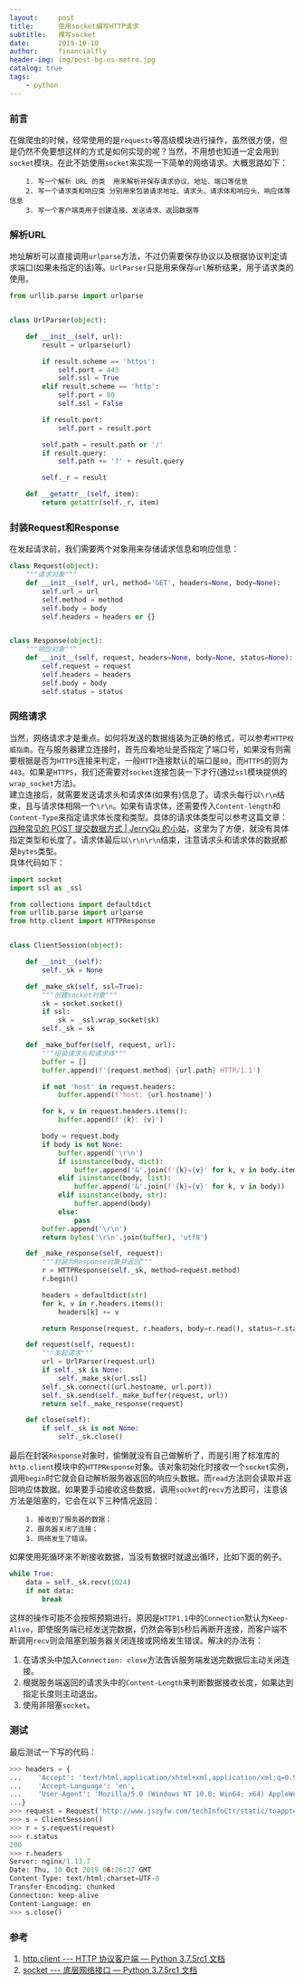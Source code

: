```yaml
---
layout:     post                    
title:      使用socket编写HTTP请求              
subtitle:   裸写socket
date:       2019-10-10              
author:     financialfly                     
header-img: img/post-bg-os-metro.jpg    
catalog: true                       
tags:                               
    - python
---
```


### 前言

在做爬虫的时候，经常使用的是`requests`等高级模块进行操作，虽然很方便，但是仍然不免要想这样的方式是如何实现的呢？当然，不用想也知道一定会用到`socket`模块。在此不妨使用`socket`来实现一下简单的网络请求。大概思路如下：
```
    1. 写一个解析 URL 的类  用来解析并保存请求协议、地址、端口等信息
    2. 写一个请求类和响应类 分别用来包装请求地址、请求头、请求体和响应头、响应体等信息
    3. 写一个客户端类用于创建连接、发送请求、返回数据等
```


### 解析URL
地址解析可以直接调用`urlparse`方法，不过仍需要保存协议以及根据协议判定请求端口(如果未指定的话)等。`UrlParser`只是用来保存`url`解析结果，用于请求类的使用。
```py
from urllib.parse import urlparse


class UrlParser(object):

    def __init__(self, url):
        result = urlparse(url)

        if result.scheme == 'https':
            self.port = 443
            self.ssl = True
        elif result.scheme == 'http':
            self.port = 80
            self.ssl = False

        if result.port:
            self.port = result.port

        self.path = result.path or '/'
        if result.query:
            self.path += '?' + result.query

        self._r = result

    def __getattr__(self, item):
        return getattr(self._r, item)
```

### 封装Request和Response
在发起请求前，我们需要两个对象用来存储请求信息和响应信息：
```py
class Request(object):
    """请求对象"""
    def __init__(self, url, method='GET', headers=None, body=None):
        self.url = url
        self.method = method
        self.body = body
        self.headers = headers or {}


class Response(object):
    """响应对象"""
    def __init__(self, request, headers=None, body=None, status=None):
        self.request = request
        self.headers = headers
        self.body = body
        self.status = status
```


### 网络请求
当然，网络请求才是重点。如何将发送的数据组装为正确的格式，可以参考`HTTP权威指南`。在与服务器建立连接时，首先应看地址是否指定了端口号，如果没有则需要根据是否为`HTTPS`连接来判定，一般`HTTP`连接默认的端口是`80`，而`HTTPS`的则为`443`。如果是`HTTPS`，我们还需要对`socket`连接包装一下才行(通过`ssl`模块提供的`wrap_socket`方法)。    
建立连接后，就需要发送请求头和请求体(如果有)信息了。请求头每行以`\r\n`结束，且与请求体相隔一个`\r\n`。如果有请求体，还需要传入`Content-length`和`Content-Type`来指定请求体长度和类型。具体的请求体类型可以参考这篇文章：[四种常见的 POST 提交数据方式 | JerryQu 的小站](https://imququ.com/post/four-ways-to-post-data-in-http.html)，这里为了方便，就没有具体指定类型和长度了。请求体最后以`\r\n\r\n`结束，注意请求头和请求体的数据都是`bytes`类型。    
具体代码如下：
```py
import socket
import ssl as _ssl

from collections import defaultdict
from urllib.parse import urlparse
from http.client import HTTPResponse


class ClientSession(object):

    def __init__(self):
        self._sk = None

    def _make_sk(self, ssl=True):
        """创建socket对象"""
        sk = socket.socket()
        if ssl:
            sk = _ssl.wrap_socket(sk)
        self._sk = sk

    def _make_buffer(self, request, url):
        """组装请求头和请求体"""
        buffer = []
        buffer.append(f'{request.method} {url.path} HTTP/1.1')

        if not 'host' in request.headers:
            buffer.append(f'host: {url.hostname}')

        for k, v in request.headers.items():
            buffer.append(f'{k}: {v}')

        body = request.body
        if body is not None:
            buffer.append('\r\n')
            if isinstance(body, dict):
                buffer.append('&'.join(f'{k}={v}' for k, v in body.items()))
            elif isinstance(body, list):
                buffer.append('&'.join(f'{k}={v}' for k, v in body))
            elif isinstance(body, str):
                buffer.append(body)
            else:
                pass
        buffer.append('\r\n')
        return bytes('\r\n'.join(buffer), 'utf8')

    def _make_response(self, request):
        """封装为Response对象并返回"""
        r = HTTPResponse(self._sk, method=request.method)
        r.begin()

        headers = defaultdict(str)
        for k, v in r.headers.items():
            headers[k] += v

        return Response(request, r.headers, body=r.read(), status=r.status)

    def request(self, request):
        """发起请求"""
        url = UrlParser(request.url)
        if self._sk is None:
            self._make_sk(url.ssl)
        self._sk.connect((url.hostname, url.port))
        self._sk.send(self._make_buffer(request, url))
        return self._make_response(request)

    def close(self):
        if self._sk is not None:
            self._sk.close()
```
最后在封装`Response`对象时，偷懒就没有自己做解析了，而是引用了标准库的`http.client`模块中的`HTTPResponse`对象。该对象初始化时接收一个`socket`实例，调用`begin`时它就会自动解析服务器返回的响应头数据。而`read`方法则会读取并返回响应体数据。如果要手动接收这些数据，调用`socket`的`recv`方法即可，注意该方法是阻塞的，它会在以下三种情况返回：
```
    1. 接收到了服务器的数据；
    2. 服务器关闭了连接；
    3. 网络发生了错误。
```
如果使用死循环来不断接收数据，当没有数据时就退出循环，比如下面的例子。
```py
while True:
    data = self._sk.recv(1024)
    if not data:
        break
```
这样的操作可能不会按照预期进行。原因是`HTTP1.1`中的`Connection`默认为`Keep-Alive`，即使服务端已经发送完数据，仍然会等到`5`秒后再断开连接，而客户端不断调用`recv`则会阻塞到服务器关闭连接或网络发生错误。解决的办法有：

1. 在请求头中加入`Connection: close`方法告诉服务端发送完数据后主动关闭连接。
2. 根据服务端返回的请求头中的`Content-Length`来判断数据接收长度，如果达到指定长度则主动退出。
3. 使用非阻塞`socket`。

### 测试
最后测试一下写的代码：
```py
>>> headers = {
...    'Accept': 'text/html,application/xhtml+xml,application/xml;q=0.9,*/*;q=0.8',
...    'Accept-Language': 'en',
...    'User-Agent': 'Mozilla/5.0 (Windows NT 10.0; Win64; x64) AppleWebKit/537.36 (KHTML, like Gecko) Chrome/77.0.3865.90 Safari/537.36'
...}
>>> request = Request('http://www.jszyfw.com/techInfoCtr/static/toapptech.html?tdsourcetag=s_pcqq_aiomsg', headers=headers)
>>> s = ClientSession()
>>> r = s.request(request)
>>> r.status
200
>>> r.headers
Server: nginx/1.13.7
Date: Thu, 10 Oct 2019 06:26:27 GMT
Content-Type: text/html;charset=UTF-8
Transfer-Encoding: chunked
Connection: keep-alive
Content-Language: en
>>> s.close()
```

### 参考
1. [http.client --- HTTP 协议客户端 — Python 3.7.5rc1 文档](https://docs.python.org/zh-cn/3/library/http.client.html)
2. [socket --- 底层网络接口 — Python 3.7.5rc1 文档](https://docs.python.org/zh-cn/3/library/socket.html)